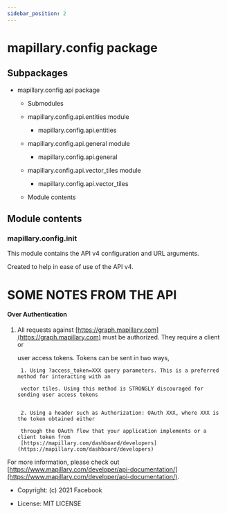 ```yaml
---
sidebar_position: 2
---
```


# mapillary.config package
 
 ## Subpackages
 
 
 * mapillary.config.api package
 
 
     * Submodules
 
 
     * mapillary.config.api.entities module
 
 
         * mapillary.config.api.entities
 
 
     * mapillary.config.api.general module
 
 
         * mapillary.config.api.general
 
 
     * mapillary.config.api.vector_tiles module
 
 
         * mapillary.config.api.vector_tiles
 
 
     * Module contents
 
 
 ## Module contents
 
 ### mapillary.config.__init__
 
 This module contains the API v4 configuration and URL arguments.
 
 Created to help in ease of use of the API v4.
 
 # SOME NOTES FROM THE API
 
 #### Over Authentication
 
 
 1. All requests against [https://graph.mapillary.com](https://graph.mapillary.com) must be authorized. They require a client or
 
     user access tokens. Tokens can be sent in two ways,
 
 
         1. Using ?access_token=XXX query parameters. This is a preferred method for interacting with an
 
         vector tiles. Using this method is STRONGLY discouraged for sending user access tokens
 
 
         2. Using a header such as Authorization: OAuth XXX, where XXX is the token obtained either
 
         through the OAuth flow that your application implements or a client token from
         [https://mapillary.com/dashboard/developers](https://mapillary.com/dashboard/developers)
 
 For more information, please check out [https://www.mapillary.com/developer/api-documentation/](https://www.mapillary.com/developer/api-documentation/).
 
 
 * Copyright: (c) 2021 Facebook
 
 
 * License: MIT LICENSE
